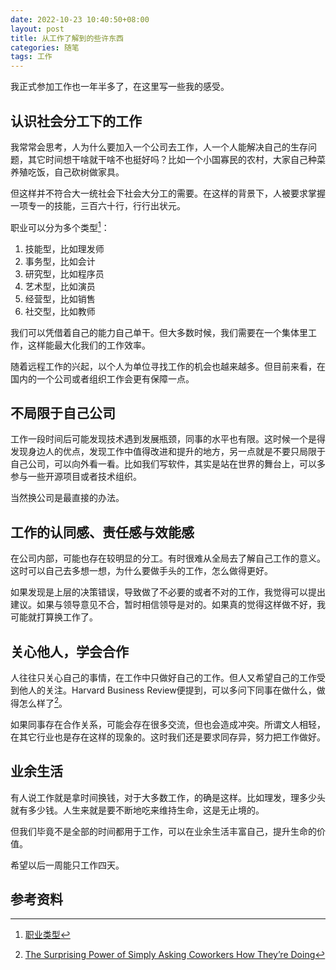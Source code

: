 ```yaml
---
date: 2022-10-23 10:40:50+08:00
layout: post
title: 从工作了解到的些许东西
categories: 随笔
tags: 工作
---
```


我正式参加工作也一年半多了，在这里写一些我的感受。

## 认识社会分工下的工作

我常常会思考，人为什么要加入一个公司去工作，人一个人能解决自己的生存问题，其它时间想干啥就干啥不也挺好吗？比如一个小国寡民的农村，大家自己种菜养殖吃饭，自己砍树做家具。

但这样并不符合大一统社会下社会大分工的需要。在这样的背景下，人被要求掌握一项专一的技能，三百六十行，行行出状元。

职业可以分为多个类型[^baidu]：

1. 技能型，比如理发师
2. 事务型，比如会计
3. 研究型，比如程序员
4. 艺术型，比如演员
5. 经营型，比如销售
6. 社交型，比如教师

我们可以凭借着自己的能力自己单干。但大多数时候，我们需要在一个集体里工作，这样能最大化我们的工作效率。

随着远程工作的兴起，以个人为单位寻找工作的机会也越来越多。但目前来看，在国内的一个公司或者组织工作会更有保障一点。

## 不局限于自己公司

工作一段时间后可能发现技术遇到发展瓶颈，同事的水平也有限。这时候一个是得发现身边人的优点，发现工作中值得改进和提升的地方，另一点就是不要只局限于自己公司，可以向外看一看。比如我们写软件，其实是站在世界的舞台上，可以多参与一些开源项目或者技术组织。

当然换公司是最直接的办法。

## 工作的认同感、责任感与效能感

在公司内部，可能也存在较明显的分工。有时很难从全局去了解自己工作的意义。这时可以自己去多想一想，为什么要做手头的工作，怎么做得更好。

如果发现是上层的决策错误，导致做了不必要的或者不对的工作，我觉得可以提出建议。如果与领导意见不合，暂时相信领导是对的。如果真的觉得这样做不好，我可能就打算换工作了。

## 关心他人，学会合作

人往往只关心自己的事情，在工作中只做好自己的工作。但人又希望自己的工作受到他人的关注。Harvard Business Review便提到，可以多问下同事在做什么，做得怎么样了[^hbr]。

如果同事存在合作关系，可能会存在很多交流，但也会造成冲突。所谓文人相轻，在其它行业也是存在这样的现象的。这时我们还是要求同存异，努力把工作做好。

## 业余生活

有人说工作就是拿时间换钱，对于大多数工作，的确是这样。比如理发，理多少头就有多少钱。人生来就是要不断地吃来维持生命，这是无止境的。

但我们毕竟不是全部的时间都用于工作，可以在业余生活丰富自己，提升生命的价值。

希望以后一周能只工作四天。


## 参考资料

[^baidu]: [职业类型](https://baike.baidu.com/item/%E8%81%8C%E4%B8%9A%E7%B1%BB%E5%9E%8B)
[^hbr]: [The Surprising Power of Simply Asking Coworkers How They’re Doing](https://hbr.org/2019/02/the-surprising-power-of-simply-asking-coworkers-how-theyre-doing)
